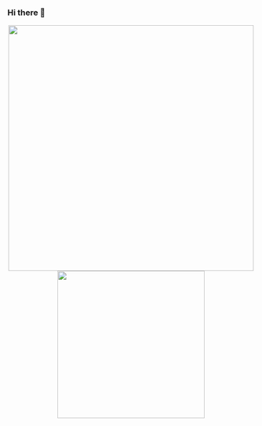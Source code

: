 ### Hi there 👋
<div id="hello" align="center">
  <img src="https://media.giphy.com/media/zSz2KsgySmfjbb8NJS/giphy.gif" width="500"/>
  </div>
<div id="header" align="center">
<!--   <img src="https://media.giphy.com/media/O2oAJTVio7H6k9515N/giphy.gif" width="100"/> -->
  <img src="https://media.giphy.com/media/1gOac5P4twvE1NJtct/giphy.gif" width="300"/>
<!--   <img src="https://media.giphy.com/media/jIRHDpqdCCaJTpO30c/giphy.gif" width="100"/> -->
</div>


